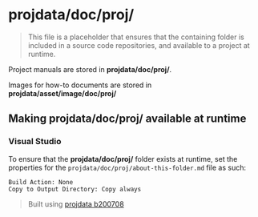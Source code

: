﻿# projdata/doc/proj/
> This file is a placeholder that ensures that the containing folder is included in a source code repositories, and available to a project at runtime.

Project manuals are stored in **projdata/doc/proj/**.

Images for how-to documents are stored in **projdata/asset/image/doc/proj/**

## Making projdata/doc/proj/ available at runtime
### Visual Studio
To ensure that the **projdata/doc/proj/** folder exists at runtime, set the properties for the `projdata/doc/proj/about-this-folder.md` file as such:
```
Build Action: None
Copy to Output Directory: Copy always
```

> Built using [projdata b200708](https://github.com/aprettycoolprogram/dotfiles-templates-and-gists-etc/tree/master/template/projdata)